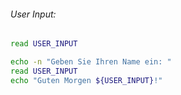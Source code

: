 ######  User Input:
```bash 
read USER_INPUT  
```

```bash
echo -n "Geben Sie Ihren Name ein: "  
read USER_INPUT  
echo "Guten Morgen ${USER_INPUT}!"
```